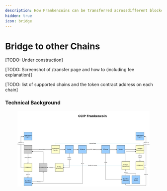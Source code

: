 ```yaml
---
description: How Frankencoins can be transferred acrossdifferent blockchains
hidden: true
icon: bridge
---
```


# Bridge to other Chains

\[TODO: Under construction]

\[TODO: Screenshot of /transfer page and how to (including fee explanation)]

\[TODO: list of supported chains and the token contract address on each chain]









### Technical Background

<figure><img src=".gitbook/assets/image.png" alt=""><figcaption></figcaption></figure>
